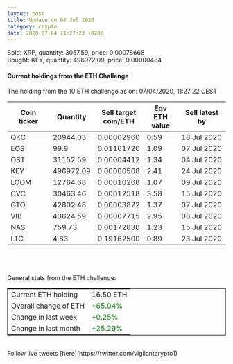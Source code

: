 ```yaml
---
layout: post
title: Update on 04 Jul 2020
category: crypto
date: 2020-07-04 11:27:23 +0200
---
```

<!-- Global site tag (gtag.js) - Google Analytics -->
<script async src="https://www.googletagmanager.com/gtag/js?id=UA-103831149-5"></script>
<script>
  window.dataLayer = window.dataLayer || [];
  function gtag(){dataLayer.push(arguments);}
  gtag('js', new Date());

  gtag('config', 'UA-103831149-5');
</script>
Sold: XRP, quantity:      3057.59, price:   0.00078668<br>Bought: KEY, quantity:    496972.09, price:   0.00000484<br>

#### Current holdings from the ETH Challenge

The holding from the 10 ETH challenge as on: 07/04/2020, 11:27:22 CEST

|Coin ticker|Quantity|Sell target<br>coin/ETH|Eqv ETH<br>value|Sell latest by|
|-----------|--------|-----------|-----------|--------------|
QKC|20944.03|  0.00002960|0.59|18 Jul 2020|
EOS|99.9|  0.01161720|1.09|07 Jul 2020|
OST|31152.59|  0.00004412|1.34|04 Jul 2020|
KEY|496972.09|  0.00000508|2.41|24 Jul 2020|
LOOM|12764.68|  0.00010268|1.07|09 Jul 2020|
CVC|30463.46|  0.00012518|3.58|15 Jul 2020|
GTO|42802.48|  0.00003872|1.37|07 Jul 2020|
VIB|43624.59|  0.00007715|2.95|08 Jul 2020|
NAS|759.73|  0.00172830|1.23|15 Jul 2020|
LTC|4.83|  0.19162500|0.89|23 Jul 2020|

<br>
<br>
<br>
General stats from the ETH challenge:

<table style="border:1px solid black;margin-left:auto;margin-right:auto;">
	<tbody>
	<tr>
		<td>Current ETH holding</td>
		<td>     16.50 ETH</td>
	</tr>
	<tr>
		<td>Overall change of ETH</td>
		<td><font color="green">+65.04%</font></td>
	</tr>
	<tr>
		<td>Change in last week</td>
		<td><font color="green">+0.25%</font></td>
	</tr>
	<tr>
		<td>Change in last month</td>
		<td><font color="green">+25.29%</font></td>
	</tr>
	</tbody>
</table>

<br>
Follow live tweets [here](https://twitter.com/vigilantcrypto1)
<br>
<br>